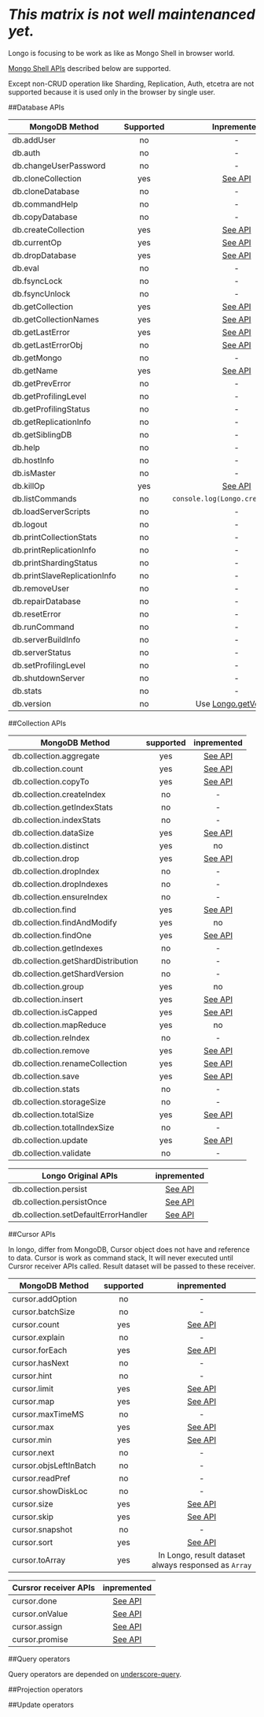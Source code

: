 # *This matrix is not well maintenanced yet.*

Longo is focusing to be work as like as Mongo Shell in browser world.

[Mongo Shell APIs](http://docs.mongodb.org/manual/reference/method/) described below are supported.

Except non-CRUD operation like Sharding, Replication, Auth, etcetra are not supported because it is used only in the browser by single user.

##Database APIs

|MongoDB Method              | Supported   | Inpremented |
|----------------------------|:-----------:|:-----------:|
|db.addUser                  | no          | -           |
|db.auth                     | no          | -           |
|db.changeUserPassword       | no          | -           |
|db.cloneCollection          | yes         | [See API](http://georgeosddev.github.io/longo/doc/DB.html#cloneCollection)         |
|db.cloneDatabase            | no          | -           |
|db.commandHelp              | no          | -           |
|db.copyDatabase             | no          | -           |
|db.createCollection         | yes         | [See API](http://georgeosddev.github.io/longo/doc/DB.html#createCollection)         |
|db.currentOp                | yes         | [See API](http://georgeosddev.github.io/longo/doc/DB.html#currentOp)         |
|db.dropDatabase             | yes         | [See API](http://georgeosddev.github.io/longo/doc/DB.html#dropDatabase)         |
|db.eval                     | no          | -           |
|db.fsyncLock                | no          | -           |
|db.fsyncUnlock              | no          | -           |
|db.getCollection            | yes         | [See API](http://georgeosddev.github.io/longo/doc/DB.html#getCollection)         |
|db.getCollectionNames       | yes         | [See API](http://georgeosddev.github.io/longo/doc/DB.html#getCollectionNames)         |
|db.getLastError             | yes         | [See API](http://georgeosddev.github.io/longo/doc/DB.html#getLastError)         |
|db.getLastErrorObj          | no          | [See API](http://georgeosddev.github.io/longo/doc/DB.html#getLastErrorObj)         |
|db.getMongo                 | no          | -           |
|db.getName                  | yes         | [See API](http://georgeosddev.github.io/longo/doc/DB.html#getName)         |
|db.getPrevError             | no          | -           |
|db.getProfilingLevel        | no          | -           |
|db.getProfilingStatus       | no          | -           |
|db.getReplicationInfo       | no          | -           |
|db.getSiblingDB             | no          | -           |
|db.help                     | no          | -           |
|db.hostInfo                 | no          | -           |
|db.isMaster                 | no          | -           |
|db.killOp                   | yes         | [See API](http://georgeosddev.github.io/longo/doc/DB.html#killOp)         |
|db.listCommands             | no          | `console.log(Longo.createDB(""));`           |
|db.loadServerScripts        | no          | -           |
|db.logout                   | no          | -           |
|db.printCollectionStats     | no          | -           |
|db.printReplicationInfo     | no          | -           |
|db.printShardingStatus      | no          | -           |
|db.printSlaveReplicationInfo| no          | -           |
|db.removeUser               | no          | -           |
|db.repairDatabase           | no          | -           |
|db.resetError               | no          | -           |
|db.runCommand               | no          | -           |
|db.serverBuildInfo          | no          | -           |
|db.serverStatus             | no          | -           |
|db.setProfilingLevel        | no          | -           |
|db.shutdownServer           | no          | -           |
|db.stats                    | no          | -           |
|db.version                  | no          | Use [Longo.getVersion](http://georgeosddev.github.io/longo/doc/Longo.html#getVersion)         |


##Collection APIs

|MongoDB Method                    | supported | inpremented |
|----------------------------------|:---------:|:-----------:|
|db.collection.aggregate           | yes       | [See API](http://georgeosddev.github.io/longo/doc/Collection.html#aggregate)         |
|db.collection.count               | yes       | [See API](http://georgeosddev.github.io/longo/doc/Collection.html#count)         |
|db.collection.copyTo              | yes       | [See API](http://georgeosddev.github.io/longo/doc/Collection.html#copyTo)         |
|db.collection.createIndex         | no        | -           |
|db.collection.getIndexStats       | no        | -           |
|db.collection.indexStats          | no        | -           |
|db.collection.dataSize            | yes       | [See API](http://georgeosddev.github.io/longo/doc/Collection.html#dataSize)         |
|db.collection.distinct            | yes       | no          |
|db.collection.drop                | yes       | [See API](http://georgeosddev.github.io/longo/doc/Collection.html#dataSize)         |
|db.collection.dropIndex           | no        | -           |
|db.collection.dropIndexes         | no        | -           |
|db.collection.ensureIndex         | no        | -           |
|db.collection.find                | yes       | [See API](http://georgeosddev.github.io/longo/doc/Collection.html#find)         |
|db.collection.findAndModify       | yes       | no          |
|db.collection.findOne             | yes       | [See API](http://georgeosddev.github.io/longo/doc/Collection.html#findOne)         |
|db.collection.getIndexes          | no        | -           |
|db.collection.getShardDistribution| no        | -           |
|db.collection.getShardVersion     | no        | -           |
|db.collection.group               | yes       | no          |
|db.collection.insert              | yes       | [See API](http://georgeosddev.github.io/longo/doc/Collection.html#insert)         |
|db.collection.isCapped            | yes       | [See API](http://georgeosddev.github.io/longo/doc/Collection.html#isCapped)         |
|db.collection.mapReduce           | yes       | no          |
|db.collection.reIndex             | no        | -           |
|db.collection.remove              | yes       | [See API](http://georgeosddev.github.io/longo/doc/Collection.html#remove)         |
|db.collection.renameCollection    | yes       | [See API](http://georgeosddev.github.io/longo/doc/Collection.html#renameCollection)         |
|db.collection.save                | yes       | [See API](http://georgeosddev.github.io/longo/doc/Collection.html#save)         |
|db.collection.stats               | no        | -           |
|db.collection.storageSize         | no        | -           |
|db.collection.totalSize           | yes       | [See API](http://georgeosddev.github.io/longo/doc/Collection.html#totalSize)         |
|db.collection.totalIndexSize      | no        | -           |
|db.collection.update              | yes       | [See API](http://georgeosddev.github.io/longo/doc/Collection.html#update)         |
|db.collection.validate            | no        | -           |


| Longo Original APIs                | inpremented |
|------------------------------------|:-----------:|
|db.collection.persist               | [See API](http://georgeosddev.github.io/longo/doc/Collection.html#persist)    |
|db.collection.persistOnce           | [See API](http://georgeosddev.github.io/longo/doc/Collection.html#persistOnce)    |
|db.collection.setDefaultErrorHandler| [See API](http://georgeosddev.github.io/longo/doc/Collection.html#setDefaultErrorHandler)    |

##Cursor APIs

In longo, differ from MongoDB, Cursor object does not have and reference to data.
Cursor is work as command stack, It will never executed until Cursror receiver APIs called.
Result dataset will be passed to these receiver.

|MongoDB Method        | supported | inpremented |
|----------------------|:---------:|:-----------:|
|cursor.addOption      | no        | -           |
|cursor.batchSize      | no        | -           |
|cursor.count          | yes       | [See API](http://georgeosddev.github.io/longo/doc/Cursor.html#count)         |
|cursor.explain        | no        | -           |
|cursor.forEach        | yes       | [See API](http://georgeosddev.github.io/longo/doc/Cursor.html#forEach)         |
|cursor.hasNext        | no        | -           |
|cursor.hint           | no        | -           |
|cursor.limit          | yes       | [See API](http://georgeosddev.github.io/longo/doc/Cursor.html#limit)         |
|cursor.map            | yes       | [See API](http://georgeosddev.github.io/longo/doc/Cursor.html#map)         |
|cursor.maxTimeMS      | no        | -           |
|cursor.max            | yes       | [See API](http://georgeosddev.github.io/longo/doc/Cursor.html#max)         |
|cursor.min            | yes       | [See API](http://georgeosddev.github.io/longo/doc/Cursor.html#min)         |
|cursor.next           | no        | -           |
|cursor.objsLeftInBatch| no        | -           |
|cursor.readPref       | no        | -           |
|cursor.showDiskLoc    | no        | -           |
|cursor.size           | yes       | [See API](http://georgeosddev.github.io/longo/doc/Cursor.html#size)         |
|cursor.skip           | yes       | [See API](http://georgeosddev.github.io/longo/doc/Cursor.html#skip)         |
|cursor.snapshot       | no        | -           |
|cursor.sort           | yes       | [See API](http://georgeosddev.github.io/longo/doc/Cursor.html#sort)         |
|cursor.toArray        | yes       | In Longo, result dataset always responsed as `Array`


| Cursror receiver APIs            | inpremented |
|----------------------------------|:-----------:|
|cursor.done                       | [See API](http://georgeosddev.github.io/longo/doc/Cursor.html#done)
|cursor.onValue                    | [See API](http://georgeosddev.github.io/longo/doc/Cursor.html#onValue)
|cursor.assign                     | [See API](http://georgeosddev.github.io/longo/doc/Cursor.html#assign)
|cursor.promise                    | [See API](http://georgeosddev.github.io/longo/doc/Cursor.html#promise)


##Query operators

Query operators are depended on [underscore-query](https://github.com/davidgtonge/underscore-query#query-api).

##Projection operators


##Update operators

